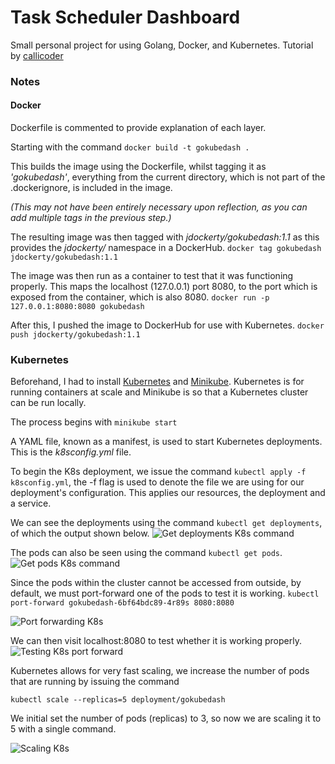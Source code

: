 # Task Scheduler Dashboard

Small personal project for using Golang, Docker, and Kubernetes. Tutorial by [callicoder](https://www.callicoder.com/deploy-containerized-go-app-kubernetes/)

### Notes

#### Docker

Dockerfile is commented to provide explanation of each layer.

Starting with the command `docker build -t gokubedash .`  

This builds the image using the Dockerfile, whilst tagging it as _'gokubedash'_, everything from the current directory, which is not part of the .dockerignore, is included in the image.

_(This may not have been entirely necessary upon reflection, as you can add multiple tags in the previous step.)_  


The resulting image was then tagged with _jdockerty/gokubedash:1.1_ as this provides the _jdockerty/_ namespace in a DockerHub. `docker tag gokubedash jdockerty/gokubedash:1.1`  


The image was then run as a container to test that it was functioning properly. This maps the localhost (127.0.0.1) port 8080, to the port which is exposed from the container, which is also 8080. `docker run -p 127.0.0.1:8080:8080 gokubedash`

After this, I pushed the image to DockerHub for use with Kubernetes. `docker push jdockerty/gokubedash:1.1`

### Kubernetes
Beforehand, I had to install [Kubernetes](https://kubernetes.io/docs/tasks/tools/install-kubectl/) and [Minikube](https://kubernetes.io/docs/tasks/tools/install-minikube/). Kubernetes is for running containers at scale and Minikube is so that a Kubernetes cluster can be run locally.

The process begins with `minikube start`

A YAML file, known as a manifest, is used to start Kubernetes deployments. This is the _k8sconfig.yml_ file.

To begin the K8s deployment, we issue the command `kubectl apply -f k8sconfig.yml`, the -f flag is used to denote the file we are using for our deployment's configuration. This applies our resources, the deployment and a service.

We can see the deployments using the command `kubectl get deployments`, of which the output shown below.
![Get deployments K8s command](https://github.com/jdockerty/taskschedulerdashboard/blob/master/k8simages/get%20deployments.png)

The pods can also be seen using the command `kubectl get pods`.
![Get pods K8s command](https://github.com/jdockerty/taskschedulerdashboard/blob/master/k8simages/get%20pods.png)

Since the pods within the cluster cannot be accessed from outside, by default, we must port-forward one of the pods to test it is working. `kubectl port-forward gokubedash-6bf64bdc89-4r89s 8080:8080`

![Port forwarding K8s](https://github.com/jdockerty/taskschedulerdashboard/blob/master/k8simages/port%20forward.png)

We can then visit localhost:8080 to test whether it is working properly.
![Testing K8s port forward](https://github.com/jdockerty/taskschedulerdashboard/blob/master/k8simages/port%20forward%20testing.png)

Kubernetes allows for very fast scaling, we increase the number of pods that are running by issuing the command 

`kubectl scale --replicas=5 deployment/gokubedash` 

We initial set the number of pods (replicas) to 3, so now we are scaling it to 5 with a single command.

![Scaling K8s](https://github.com/jdockerty/taskschedulerdashboard/blob/master/k8simages/scaling%20k8.png)

